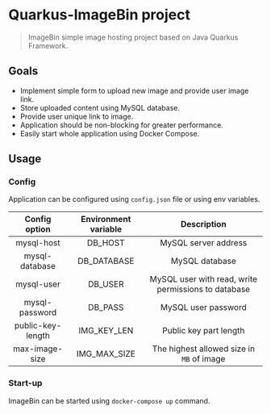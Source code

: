 # Quarkus-ImageBin project
> ImageBin simple image hosting project based on Java Quarkus Framework.

## Goals
- Implement simple form to upload new image and provide user image link.
- Store uploaded content using MySQL database.
- Provide user unique link to image.
- Application should be non-blocking for greater performance.
- Easily start whole application using Docker Compose.

## Usage
### Config
Application can be configured using `config.json` file or using env variables.

| Config option | Environment variable | Description |
| :---: | :---: | :---: |
| mysql-host | DB_HOST | MySQL server address | 
| mysql-database | DB_DATABASE | MySQL database | 
| mysql-user | DB_USER | MySQL user with read, write permissions to database | 
| mysql-password | DB_PASS | MySQL user password | 
| public-key-length | IMG_KEY_LEN | Public key part length | 
| max-image-size | IMG_MAX_SIZE | The highest allowed size in `MB` of image |

### Start-up
ImageBin can be started using `docker-compose up` command.  